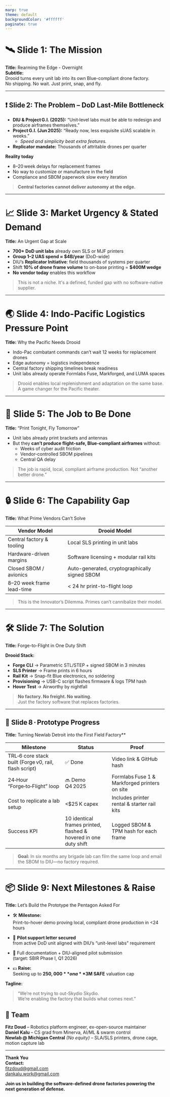 ```yaml
---
marp: true
theme: default
backgroundColor: '#ffffff'
paginate: true
---
```


# 🛰️ Slide 1: The Mission
**Title:** Rearming the Edge - Overnight  
**Subtitle:**  
Drooid turns every unit lab into its own Blue-compliant drone factory.  
No shipping. No wait. Just print, snap, and fly.

---

## ❗ Slide 2: The Problem – DoD Last‑Mile Bottleneck  

- **DIU & Project G.I. (2025):** “Unit‑level labs must be able to redesign and produce airframes themselves.”  
- **Project G.I. (Jun 2025):** “Ready now, less exquisite sUAS scalable in weeks.”  
  - *Speed and simplicity beat extra features.*  
- **Replicator mandate:** Thousands of attritable drones per quarter  

**Reality today**  
- 8–20 week delays for replacement frames  
- No way to customize or manufacture in the field  
- Compliance and SBOM paperwork slow every iteration  

> **Central factories cannot deliver autonomy at the edge.**

---

# 📈 Slide 3: Market Urgency & Stated Demand
**Title:** An Urgent Gap at Scale

- **700+ DoD unit labs** already own SLS or MJF printers
- **Group 1–2 UAS spend ≈ $4B/year** (DoD-wide)
- DIU’s **Replicator Initiative**: field thousands of systems per quarter
- Shift **10% of drone frame volume** to on-base printing = **$400M wedge**
- **No vendor today** enables this workflow

> This is not a niche. It's a defined, funded gap with no software-native supplier.

---

# 🌏 Slide 4: Indo-Pacific Logistics Pressure Point
**Title:** Why the Pacific Needs Drooid

- Indo-Pac combatant commands can’t wait 12 weeks for replacement drones
- Edge autonomy = logistics independence
- Central factory shipping timelines break readiness
- Unit labs already operate Formlabs Fuse, Markforged, and LUMA spaces

> Drooid enables local replenishment and adaptation on the same base. A game changer for the Pacific theater.

---

# 🧰 Slide 5: The Job to Be Done
**Title:** “Print Tonight, Fly Tomorrow”

- Unit labs already print brackets and antennas
- But they **can’t produce flight-safe, Blue-compliant airframes** without:
  - Weeks of cyber audit friction
  - Vendor-controlled SBOM pipelines
  - Central QA delay

> The job is rapid, local, compliant airframe production. Not “another better drone.”

---

# 🔒 Slide 6: The Capability Gap
**Title:** What Prime Vendors Can’t Solve

| **Vendor Model**                  | **Drooid Model**                              |
|----------------------------------|-----------------------------------------------|
| Central factory & tooling        | Local SLS printing in unit labs               |
| Hardware-driven margins          | Software licensing + modular rail kits        |
| Closed SBOM / avionics           | Auto-generated, cryptographically signed SBOM |
| 8–20 week frame lead-time        | < 24 hr print-to-flight loop                  |

> This is the Innovator’s Dilemma. Primes can’t cannibalize their model.

---

# 🛠️ Slide 7: The Solution
**Title:** Forge-to-Flight in One Duty Shift

**Drooid Stack:**
- **Forge CLI** → Parametric STL/STEP + signed SBOM in 3 minutes
- **SLS Printer** → Frame prints in 6 hours
- **Rail Kit** → Snap-fit Blue electronics, no soldering
- **Provisioning** → USB-C script flashes firmware & logs TPM hash
- **Hover Test** → Airworthy by nightfall

> **No factory. No freight. No waiting.**  
Just the factory software that replaces factories.

---

## 🚧 Slide 8 · Prototype Progress  
**Title:** Turning Newlab Detroit into the First Field Factory**

| Milestone | Status | Proof |
|-----------|--------|-------|
| TRL‑6 core stack built (Forge v0, rail, flash script) | ✅ Done | Video link & GitHub hash |
| 24‑Hour “Forge‑to‑Flight” loop | 🔜 Demo Q4 2025 | Formlabs Fuse 1 & Markforged printers on site |
| Cost to replicate a lab setup | <$25 K capex | Includes printer rental & starter rail kits |
| Success KPI | 10 identical frames printed, flashed & hovered in one duty shift | Logged SBOM & TPM hash for each frame |

> **Goal:** In six months any brigade lab can film the same loop and email the SBOM to DIU—no factory required.

---

# 📦 Slide 9: Next Milestones & Raise

**Title:** Let’s Build the Prototype the Pentagon Asked For

- 🛠️ **Milestone:**  
  Print-to-hover demo proving local, compliant drone production in <24 hours

- 📜 **Pilot support letter secured**  
  from active DoD unit aligned with DIU’s “unit-level labs” requirement

- 🧾 Full documentation + DIU-aligned pilot submission  
  (target: SBIR Phase I, Q1 2026)

- 💵 **Raise:**  
  Seeking up to **$250,000** on a **$3M SAFE** valuation cap


**Tagline:**  
> “We’re not trying to out-Skydio Skydio.  
> We’re enabling the factory that builds what comes next.”

## 👥 Team

**Fitz Doud** – Robotics platform engineer, ex-open-source maintainer  
**Daniel Kalu** – CS grad from Minerva, AI/ML & swarm control  
**Newlab @ Michigan Central** *(No equity)* – SLA/SLS printers, drone cage, motion capture lab

---

**Thank You**  
**Contact:**  
fitzdoud@gmail.com  
dankalu.work@gmail.com  

**Join us in building the software-defined drone factories powering the next generation of defense.**